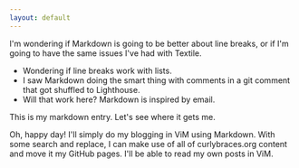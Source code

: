 ```yaml
---
layout: default
---
```


I'm wondering if Markdown is going to be better about line breaks, or if I'm
going to have the same issues I've had with Textile.

 * Wondering if line breaks work with lists.
 * I saw Markdown doing the smart thing with comments in a git comment that got
   shuffled to Lighthouse.
 * Will that work here? Markdown is inspired by email.

This is my markdown entry. Let's see where it gets me.

Oh, happy day! I'll simply do my blogging in ViM using Markdown. With some
search and replace, I can make use of all of curlybraces.org content and move it
my GitHub pages. I'll be able to read my own posts in ViM.
